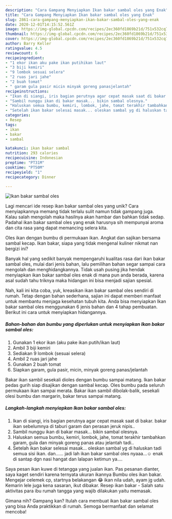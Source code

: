 ```yaml
---
description: "Cara Gampang Menyiapkan Ikan bakar sambal oles yang Enak"
title: "Cara Gampang Menyiapkan Ikan bakar sambal oles yang Enak"
slug: 2861-cara-gampang-menyiapkan-ikan-bakar-sambal-oles-yang-enak
date: 2020-12-01T14:15:52.561Z
image: https://img-global.cpcdn.com/recipes/2ec360fd1869b21d/751x532cq70/ikan-bakar-sambal-oles-foto-resep-utama.jpg
thumbnail: https://img-global.cpcdn.com/recipes/2ec360fd1869b21d/751x532cq70/ikan-bakar-sambal-oles-foto-resep-utama.jpg
cover: https://img-global.cpcdn.com/recipes/2ec360fd1869b21d/751x532cq70/ikan-bakar-sambal-oles-foto-resep-utama.jpg
author: Barry Keller
ratingvalue: 4.5
reviewcount: 6
recipeingredient:
- "1 ekor ikan aku pake ikan putihikan laut"
- "3 biji kemiri"
- "9 lombok sesuai selera"
- "2 ruas jari jahe"
- "2 buah tomat"
- " garam gula pasir micin minyak goreng panasjelantah"
recipeinstructions:
- "Ikan di siangi, iris bagian perutnya agar cepat masak saat di bakar. bakar ikan sebelumnya di taburi garam dan perasan jeruk nipis.."
- "Sambil nunggu ikan di bakar masak... bikin sambal olesnya."
- "Haluskan semua bumbu, kemiri, lombok, jahe, tomat terakhir tambahkan garam, gula dan minyak goreng panas atau jelantah tadi.."
- "Setelah ikan bakar selesai masak... oleskan sambal yg di haluskan tadi semua sisi ikan. dan...... jadi lah ikan bakar sambal oles nyaaa...☺ enak di santap dgn nasi hangat dan lalapan ketimun ya...."
categories:
- Resep
tags:
- ikan
- bakar
- sambal

katakunci: ikan bakar sambal 
nutrition: 293 calories
recipecuisine: Indonesian
preptime: "PT31M"
cooktime: "PT50M"
recipeyield: "1"
recipecategory: Dinner

---
```



![Ikan bakar sambal oles](https://img-global.cpcdn.com/recipes/2ec360fd1869b21d/751x532cq70/ikan-bakar-sambal-oles-foto-resep-utama.jpg)

Lagi mencari ide resep ikan bakar sambal oles yang unik? Cara menyiapkannya memang tidak terlalu sulit namun tidak gampang juga. Kalau salah mengolah maka hasilnya akan hambar dan bahkan tidak sedap. Padahal ikan bakar sambal oles yang enak harusnya sih mempunyai aroma dan cita rasa yang dapat memancing selera kita.

Oles ikan dengan bumbu di permukaan ikan. Angkat dan sajikan bersama sambal kecap. Ikan bakar, siapa yang tidak mengenal kuliner nikmat nan bergizi ini?

Banyak hal yang sedikit banyak mempengaruhi kualitas rasa dari ikan bakar sambal oles, mulai dari jenis bahan, lalu pemilihan bahan segar sampai cara mengolah dan menghidangkannya. Tidak usah pusing jika hendak menyiapkan ikan bakar sambal oles enak di mana pun anda berada, karena asal sudah tahu triknya maka hidangan ini bisa menjadi sajian spesial.


Nah, kali ini kita coba, yuk, kreasikan ikan bakar sambal oles sendiri di rumah. Tetap dengan bahan sederhana, sajian ini dapat memberi manfaat untuk membantu menjaga kesehatan tubuh kita. Anda bisa menyiapkan Ikan bakar sambal oles menggunakan 6 jenis bahan dan 4 tahap pembuatan. Berikut ini cara untuk menyiapkan hidangannya.

<!--inarticleads1-->

##### Bahan-bahan dan bumbu yang diperlukan untuk menyiapkan Ikan bakar sambal oles:

1. Gunakan 1 ekor ikan (aku pake ikan putih/ikan laut)
1. Ambil 3 biji kemiri
1. Sediakan 9 lombok (sesuai selera)
1. Ambil 2 ruas jari jahe
1. Gunakan 2 buah tomat
1. Siapkan  garam, gula pasir, micin, minyak goreng panas/jelantah


Bakar ikan sambil sesekali dioles dengan bumbu sampai matang. Ikan bakar pedas gurih siap disajikan dengan sambal kecap. Oles bumbu pada seluruh permukaan ikan sampai merata. Bakar ikan sambil dibolak-balik, sesekali olesi bumbu dan margarin, bakar terus sampai matang. 

<!--inarticleads2-->

##### Langkah-langkah menyiapkan Ikan bakar sambal oles:

1. Ikan di siangi, iris bagian perutnya agar cepat masak saat di bakar. bakar ikan sebelumnya di taburi garam dan perasan jeruk nipis..
1. Sambil nunggu ikan di bakar masak... bikin sambal olesnya.
1. Haluskan semua bumbu, kemiri, lombok, jahe, tomat terakhir tambahkan garam, gula dan minyak goreng panas atau jelantah tadi..
1. Setelah ikan bakar selesai masak... oleskan sambal yg di haluskan tadi semua sisi ikan. dan...... jadi lah ikan bakar sambal oles nyaaa...☺ enak di santap dgn nasi hangat dan lalapan ketimun ya....


Saya pesan ikan kuwe di tetangga yang jualan ikan. Pas pesanan dianter, saya kaget sendiri karena ternyata ukuran ikannya Bumbu oles ikan bakar. Mengejar celemek cp, startnya belakangan 😂 ikan nila udah, ayam jg udah. Kemarin lele juga kena sasaran, ikut dibakar. Resep ikan bakar - Salah satu aktivitas para ibu rumah tangga yang wajib dilakukan yaitu memasak. 

Gimana nih? Gampang kan? Itulah cara membuat ikan bakar sambal oles yang bisa Anda praktikkan di rumah. Semoga bermanfaat dan selamat mencoba!
